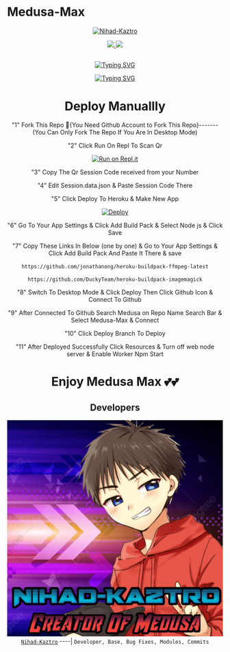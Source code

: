 # Medusa-Max

<div align="center">

  [![Nihad-Kaztro](BotZPic.jpg)](https://github.com/Nihad-Kaztro/Medusa-Max)

<p align="center">
  <a href="https://instagram.com/ajmal_ibn_shanavas"><img src="https://img.shields.io/badge/Instagram-E4405F?style=for-the-badge&logo=instagram&logoColor=white"/>
  <a href="https://Wa.me/+916238635425"><img src="https://img.shields.io/badge/WhatsApp-25D366?style=for-the-badge&logo=whatsapp&logoColor=white" />
</p>

## <!-- Typing SVG -->
<p align="center">
    <a href="https://git.io/J0hKr">
        <img
        src="https://readme-typing-svg.herokuapp.com?size=30&width=800&lines=Medusa+Max+Is+A+Fully+Buttonised+User+Bot" Made+By+Kaztro."
            alt="Typing SVG"
 <!-- Typing SVG -->
<p align="center">
    <a href="https://git.io/J0hKr">
        <img
        src="https://readme-typing-svg.herokuapp.com?size=30&width=800&lines=Made+By+Nihad+Kaztro."
            alt="Typing SVG"
        />
    </a>
</p>

# Deploy Manuallly


"1" Fork This Repo 🔴{You Need Github Account to Fork This Repo}-------(You Can Only Fork The Repo If You Are In Desktop Mode)

"2" Click Run On Repl To Scan Qr

[![Run on Repl.it](https://repl.it/badge/github/quiec/whatsAlfa)](https://replit.com/@Nihad-Kaztro/Medusa-Max-Qr)

"3" Copy The Qr Session Code received from your Number

"4" Edit Session.data.json & Paste Session Code There

"5" Click Deploy To Heroku & Make New App

[![Deploy](https://www.herokucdn.com/deploy/button.svg)](https://heroku.com) 
<p align="center">

"6" Go To Your App Settings & Click Add Build Pack & Select Node js & Click Save

"7" Copy These Links In Below (one by one) & Go to Your App Settings & Click Add Build Pack And Paste It There & save

```
https://github.com/jonathanong/heroku-buildpack-ffmpeg-latest
```
```
https://github.com/DuckyTeam/heroku-buildpack-imagemagick
```

"8" Switch To Desktop Mode & Click Deploy Then Click Github Icon & Connect To Github

"9" After Connected To Github Search Medusa on Repo Name Search Bar & Select Medusa-Max & Connect

"10" Click Deploy Branch To Deploy

"11" After Deployed Successfully Click Resources & Turn off web node server & Enable Worker Npm Start

# Enjoy Medusa Max 💕💕


## Developers
  <div align="center">
  
  [![Nihad-Kaztro](Nihad-Kaztro.jpg)](https://github.com/Nihad-Kaztro)[`Nihad-Kaztro`](https://github.com/Nihad-Kaztro)
----|
   `Developer, Base, Bug Fixes, Modules, Commits`



                                  
  </div
